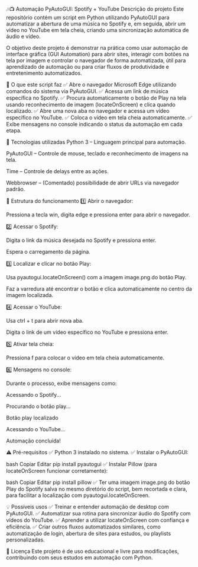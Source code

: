 🎶📺 Automação PyAutoGUI: Spotify + YouTube
Descrição do projeto
Este repositório contém um script em Python utilizando PyAutoGUI para automatizar a abertura de uma música no Spotify e, em seguida, abrir um vídeo no YouTube em tela cheia, criando uma sincronização automática de áudio e vídeo.

O objetivo deste projeto é demonstrar na prática como usar automação de interface gráfica (GUI Automation) para abrir sites, interagir com botões na tela por imagem e controlar o navegador de forma automatizada, útil para aprendizado de automação ou para criar fluxos de produtividade e entretenimento automatizados.

📌 O que este script faz
✅ Abre o navegador Microsoft Edge utilizando comandos do sistema via PyAutoGUI.
✅ Acessa um link de música específica no Spotify.
✅ Procura automaticamente o botão de Play na tela usando reconhecimento de imagem (locateOnScreen) e clica quando localizado.
✅ Abre uma nova aba no navegador e acessa um vídeo específico no YouTube.
✅ Coloca o vídeo em tela cheia automaticamente.
✅ Exibe mensagens no console indicando o status da automação em cada etapa.

🚀 Tecnologias utilizadas
Python 3 – Linguagem principal para automação.

PyAutoGUI – Controle de mouse, teclado e reconhecimento de imagens na tela.

Time – Controle de delays entre as ações.

Webbrowser – (Comentado) possibilidade de abrir URLs via navegador padrão.

🧩 Estrutura do funcionamento
1️⃣ Abrir o navegador:

Pressiona a tecla win, digita edge e pressiona enter para abrir o navegador.

2️⃣ Acessar o Spotify:

Digita o link da música desejada no Spotify e pressiona enter.

Espera o carregamento da página.

3️⃣ Localizar e clicar no botão Play:

Usa pyautogui.locateOnScreen() com a imagem image.png do botão Play.

Faz a varredura até encontrar o botão e clica automaticamente no centro da imagem localizada.

4️⃣ Acessar o YouTube:

Usa ctrl + t para abrir nova aba.

Digita o link de um vídeo específico no YouTube e pressiona enter.

5️⃣ Ativar tela cheia:

Pressiona f para colocar o vídeo em tela cheia automaticamente.

6️⃣ Mensagens no console:

Durante o processo, exibe mensagens como:

Acessando o Spotify...

Procurando o botão play...

Botão play localizado

Acessando o YouTube...

Automação concluída!

⚠️ Pré-requisitos
✅ Python 3 instalado no sistema.
✅ Instalar o PyAutoGUI:

bash
Copiar
Editar
pip install pyautogui
✅ Instalar Pillow (para locateOnScreen funcionar corretamente):

bash
Copiar
Editar
pip install pillow
✅ Ter uma imagem image.png do botão Play do Spotify salva no mesmo diretório do script, bem recortada e clara, para facilitar a localização com pyautogui.locateOnScreen.

💡 Possíveis usos
✅ Treinar e entender automação de desktop com PyAutoGUI.
✅ Automatizar sua rotina para sincronizar áudio do Spotify com vídeos do YouTube.
✅ Aprender a utilizar locateOnScreen com confiança e eficiência.
✅ Criar outros fluxos automatizados similares, como automatização de login, abertura de sites para estudos, ou playlists personalizadas.

📄 Licença
Este projeto é de uso educacional e livre para modificações, contribuindo com seus estudos em automação com Python.
